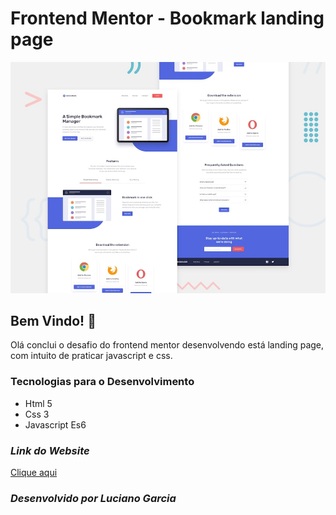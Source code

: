 # Frontend Mentor - Bookmark landing page

![Design preview for the Bookmark landing page coding challenge](assets/design/desktop-preview.jpg)

## Bem Vindo! 👋

Olá conclui o desafio do frontend mentor desenvolvendo está landing page, com intuito de praticar javascript e css.

### Tecnologias para o Desenvolvimento

- Html 5
- Css 3
- Javascript Es6


### *Link do Website*

<a href="">Clique aqui</a>

### *Desenvolvido por Luciano Garcia*
